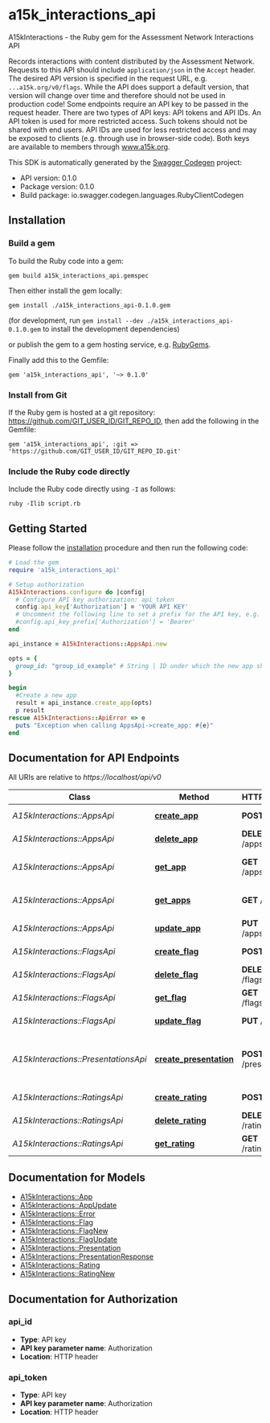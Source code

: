 # a15k_interactions_api

A15kInteractions - the Ruby gem for the Assessment Network Interactions API

Records interactions with content distributed by the Assessment Network.  Requests to this API should include `application/json` in the `Accept` header.  The desired API version is specified in the request URL, e.g. `...a15k.org/v0/flags`.          While the API does support a default version, that version will change over          time and therefore should not be used in production code!  Some endpoints require an API key to be passed in the request header.  There are two          types of API keys: API tokens and API IDs.  An API token is used for more restricted          access.  Such tokens should not be shared with end users.  API IDs are used for less          restricted access and may be exposed to clients (e.g. through use in browser-side code).          Both keys are available to members through www.a15k.org. 

This SDK is automatically generated by the [Swagger Codegen](https://github.com/swagger-api/swagger-codegen) project:

- API version: 0.1.0
- Package version: 0.1.0
- Build package: io.swagger.codegen.languages.RubyClientCodegen

## Installation

### Build a gem

To build the Ruby code into a gem:

```shell
gem build a15k_interactions_api.gemspec
```

Then either install the gem locally:

```shell
gem install ./a15k_interactions_api-0.1.0.gem
```
(for development, run `gem install --dev ./a15k_interactions_api-0.1.0.gem` to install the development dependencies)

or publish the gem to a gem hosting service, e.g. [RubyGems](https://rubygems.org/).

Finally add this to the Gemfile:

    gem 'a15k_interactions_api', '~> 0.1.0'

### Install from Git

If the Ruby gem is hosted at a git repository: https://github.com/GIT_USER_ID/GIT_REPO_ID, then add the following in the Gemfile:

    gem 'a15k_interactions_api', :git => 'https://github.com/GIT_USER_ID/GIT_REPO_ID.git'

### Include the Ruby code directly

Include the Ruby code directly using `-I` as follows:

```shell
ruby -Ilib script.rb
```

## Getting Started

Please follow the [installation](#installation) procedure and then run the following code:
```ruby
# Load the gem
require 'a15k_interactions_api'

# Setup authorization
A15kInteractions.configure do |config|
  # Configure API key authorization: api_token
  config.api_key['Authorization'] = 'YOUR API KEY'
  # Uncomment the following line to set a prefix for the API key, e.g. 'Bearer' (defaults to nil)
  #config.api_key_prefix['Authorization'] = 'Bearer'
end

api_instance = A15kInteractions::AppsApi.new

opts = { 
  group_id: "group_id_example" # String | ID under which the new app should be grouped (e.g. the UUID) of the app owner.  Can be used to later retrieve all apps in the same group at once.
}

begin
  #Create a new app
  result = api_instance.create_app(opts)
  p result
rescue A15kInteractions::ApiError => e
  puts "Exception when calling AppsApi->create_app: #{e}"
end

```

## Documentation for API Endpoints

All URIs are relative to *https://localhost/api/v0*

Class | Method | HTTP request | Description
------------ | ------------- | ------------- | -------------
*A15kInteractions::AppsApi* | [**create_app**](docs/AppsApi.md#create_app) | **POST** /apps | Create a new app
*A15kInteractions::AppsApi* | [**delete_app**](docs/AppsApi.md#delete_app) | **DELETE** /apps/{id} | Delete an app
*A15kInteractions::AppsApi* | [**get_app**](docs/AppsApi.md#get_app) | **GET** /apps/{id} | Get a specific app
*A15kInteractions::AppsApi* | [**get_apps**](docs/AppsApi.md#get_apps) | **GET** /apps | Get all apps matching a query
*A15kInteractions::AppsApi* | [**update_app**](docs/AppsApi.md#update_app) | **PUT** /apps/{id} | Update an app
*A15kInteractions::FlagsApi* | [**create_flag**](docs/FlagsApi.md#create_flag) | **POST** /flags | Flag some content
*A15kInteractions::FlagsApi* | [**delete_flag**](docs/FlagsApi.md#delete_flag) | **DELETE** /flags/{id} | Delete a flag
*A15kInteractions::FlagsApi* | [**get_flag**](docs/FlagsApi.md#get_flag) | **GET** /flags/{id} | Retrieve a flag
*A15kInteractions::FlagsApi* | [**update_flag**](docs/FlagsApi.md#update_flag) | **PUT** /flags | Update a flag
*A15kInteractions::PresentationsApi* | [**create_presentation**](docs/PresentationsApi.md#create_presentation) | **POST** /presentations | Indicate that content was presented
*A15kInteractions::RatingsApi* | [**create_rating**](docs/RatingsApi.md#create_rating) | **POST** /ratings | Rate some content
*A15kInteractions::RatingsApi* | [**delete_rating**](docs/RatingsApi.md#delete_rating) | **DELETE** /ratings/{id} | Delete a rating
*A15kInteractions::RatingsApi* | [**get_rating**](docs/RatingsApi.md#get_rating) | **GET** /ratings/{id} | Retrieve a rating


## Documentation for Models

 - [A15kInteractions::App](docs/App.md)
 - [A15kInteractions::AppUpdate](docs/AppUpdate.md)
 - [A15kInteractions::Error](docs/Error.md)
 - [A15kInteractions::Flag](docs/Flag.md)
 - [A15kInteractions::FlagNew](docs/FlagNew.md)
 - [A15kInteractions::FlagUpdate](docs/FlagUpdate.md)
 - [A15kInteractions::Presentation](docs/Presentation.md)
 - [A15kInteractions::PresentationResponse](docs/PresentationResponse.md)
 - [A15kInteractions::Rating](docs/Rating.md)
 - [A15kInteractions::RatingNew](docs/RatingNew.md)


## Documentation for Authorization


### api_id

- **Type**: API key
- **API key parameter name**: Authorization
- **Location**: HTTP header

### api_token

- **Type**: API key
- **API key parameter name**: Authorization
- **Location**: HTTP header

